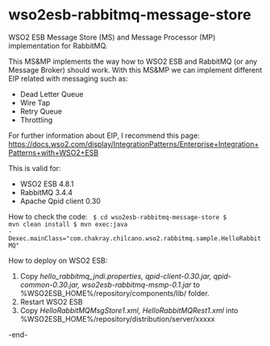 # wso2esb-rabbitmq-message-store
WSO2 ESB Message Store (MS) and Message Processor (MP) implementation for RabbitMQ.

This MS&MP implements the way how to WSO2 ESB and RabbitMQ (or any Message Broker) should work.
With this MS&MP we can implement different EIP related with messaging such as:

<ul>
    <li>Dead Letter Queue
    <li>Wire Tap
    <li>Retry Queue
    <li>Throttling
</ul>

For further information about EIP, I recommend this page:  https://docs.wso2.com/display/IntegrationPatterns/Enterprise+Integration+Patterns+with+WSO2+ESB

This is valid for:
<ul>
<li>WSO2 ESB 4.8.1
<li>RabbitMQ 3.4.4
<li>Apache Qpid client 0.30
</ul>

How to check the code:
<code>
$ cd wso2esb-rabbitmq-message-store
$ mvn clean install
$ mvn exec:java -Dexec.mainClass="com.chakray.chilcano.wso2.rabbitmq.sample.HelloRabbitMQ"
</code>

How to deploy on WSO2 ESB:

<ol>
<li> Copy <i>hello_rabbitmq_jndi.properties, qpid-client-0.30.jar, qpid-common-0.30.jar, wso2esb-rabbitmq-msmp-0.1.jar</i> to %WSO2ESB_HOME%/repository/components/lib/ folder.
<li> Restart WSO2 ESB
<li> Copy <i>HelloRabbitMQMsgStore1.xml, HelloRabbitMQRest1.xml</i> into %WSO2ESB_HOME%/repository/distribution/server/xxxxx
</ol>

-end-


